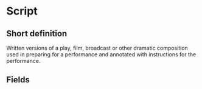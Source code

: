 # Script
## Short definition
Written versions of a play, film, broadcast or other dramatic composition used in preparing for a performance and annotated with instructions for the performance.
## Fields
